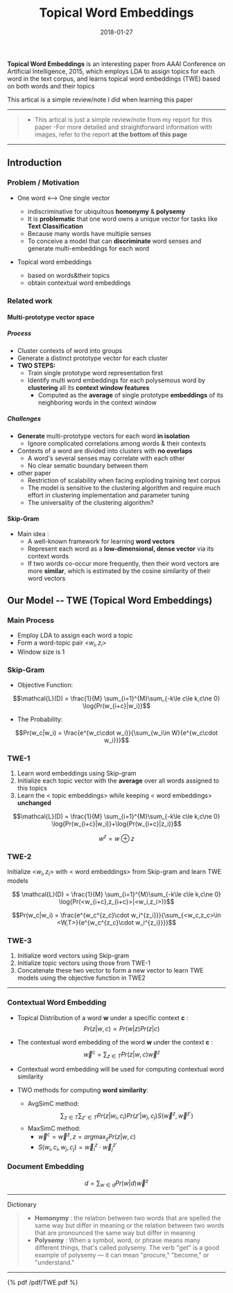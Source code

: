 ﻿---
title: Topical Word Embeddings
date: 2018-01-27
tags:
- NLP

---


**Topical Word Embeddings** is an interesting paper from AAAI Conference on Artificial Intelligence, 2015, which employs LDA to assign topics for each word in the text corpus, and learns topical word embeddings (TWE) based on both words and their topics

This artical is a simple review/note I did when learning this paper

<!--more-->

---

> - This artical is just a simple review/note from my report for this paper
> -For more detailed and straightforward information with images, refer to
the report **at the bottom of this page**

---

## Introduction

### Problem / Motivation
- One word <--> One single vector
    - indiscriminative for ubiquitous **homonymy** & **polysemy**
    - It is **problematic** that one word owns a unique vector for tasks like **Text Classification**
    - Because many words have multiple senses
    - To conceive a model that can **discriminate** word senses and generate multi-embeddings for each word

- Topical word embeddings
    - based on words&their topics
    - obtain contextual word embeddings

### Related work

#### Multi-prototype vector space

##### Process
- Cluster contexts of word into groups
- Generate a distinct prototype vector for each cluster
- **TWO STEPS:**
    - Train single prototype word representation first
    - Identify multi word embeddings for each polysemous word by **clustering** all its **context window features**
        - Computed as the **average** of single prototype **embeddings** of its neighboring words in the context window

##### Challenges
- **Generate** multi-prototype vectors for each word **in isolation**
    - Ignore complicated correlations among words & their contexts
- Contexts of a word are divided into clusters with **no overlaps**
    - A word's several senses may correlate with each other
    - No clear sematic boundary between them
- other paper
    - Restriction of scalability when facing exploding training text corpus
    - The model is sensitive to the clustering algorithm and require much effort in clustering implementation and parameter tuning
    - The universality of the clustering algorithm?

#### Skip-Gram

- Main idea :
    - A well-known framework for learning **word vectors**
    - Represent each word as a **low-dimensional, dense vector** via its context words
    - If two words co-occur more frequently, then their word vectors are more **similar**, which is estimated by the cosine similarity of their word vectors


## Our Model -- TWE (Topical Word Embeddings)

### Main Process
- Employ LDA to assign each word a topic
- Form a word-topic pair <$w_i,z_i$>
- Window size is 1



### Skip-Gram

- Objective Function:

$$\mathcal{L}(D) = \frac{1}{M} \sum_{i=1}^{M}\sum_{-k\le c\le k,c\ne 0} \log{Pr(w_{i+c}|w_i)}$$

- The Probability:

$$Pr(w_c|w_i) = \frac{e^{w_c\cdot w_i}}{\sum_{w_i\in W}{e^{w_c\cdot w_i}}}$$

### TWE-1

 1. Learn word embeddings using Skip-gram
 2. Initialize each topic vector with the **average** over all words assigned to this topics
 3. Learn the < topic embeddings> while keeping < word embeddings> **unchanged**


$$\mathcal{L}(D) = \frac{1}{M} \sum_{i=1}^{M}\sum_{-k\le c\le k,c\ne 0} \log{Pr(w_{i+c}|w_i)}+\log{Pr(w_{i+c}|z_i)}$$

$$w^z=w\oplus z$$


### TWE-2

Initialize <$w_i,z_i$> with < word embeddings> from Skip-gram and learn TWE models

$$
\mathcal{L}(D) = \frac{1}{M} \sum_{i=1}^{M}\sum_{-k\le c\le k,c\ne 0} \log{Pr(<w_{i+c},z_{i+c}>|<w_i,z_i>)}$$


$$Pr(w_c|w_i) = \frac{e^{w_c^{z_c}\cdot w_i^{z_i}}}{\sum_{<w_c,z_c>\in <W,T>}{e^{w_c^{z_c}\cdot w_i^{z_i}}}}$$

### TWE-3

 1. Initialize word vectors using Skip-gram
 2. Initialize topic vectors using those from TWE-1
 3. Concatenate these two vector to form a new vector to learn TWE models using the objective function in TWE2

-----

    
### Contextual Word Embedding

- Topical Distribution of a word **w** under a specific context **c** :
$$Pr(z|w, c)\propto Pr(w|z)Pr(z|c)$$

- The contextual word embedding of the word **w** under the context **c** :
$$\vec w^c = \sum_{z\in T} Pr(z|w,c)\vec w^z$$


- Contextual word embedding will be used for computing contextual word similarity
- TWO methods for computing **word similarity**:
    - AvgSimC method: $$\sum_{z\in T}\sum_{z'\in T}Pr(z|w_i,c_i)Pr(z'|w_j,c_j)S(\vec w^z, \vec w^{z'})$$
    - MaxSimC method:
        - $\vec w^c = \vec w^z, z=arg\max_z Pr(z|w,c)$
        - $S(w_i,c_i,w_j,c_j) = \vec w_i^z\cdot \vec w_j^{z'}$

### Document Embedding

$$d=\sum_{w\in d}Pr(w|d)\vec w^z$$

-----


Dictionary

> - **Homonymy** :
the relation between two words that are spelled the same way but differ in meaning or the relation between two words that are pronounced the same way but differ in meaning
> - **Polysemy** : 
When a symbol, word, or phrase means many different things, that's called polysemy. The verb "get" is a good example of polysemy — it can mean "procure," "become," or "understand."

----

{% pdf /pdf/TWE.pdf %}
